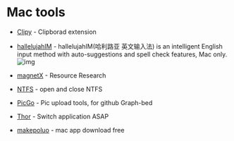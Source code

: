 # Mac tools
- [Clipy](https://github.com/Clipy/Clipy) - Clipborad extension
- [hallelujahIM](https://github.com/dongyuwei/hallelujahIM) - hallelujahIM(哈利路亚 英文输入法) is an intelligent English input method with auto-suggestions and spell check features, Mac only. ![img](https://img.shields.io/github/stars/dongyuwei/hallelujahIM)
- [magnetX](https://github.com/youusername/magnetX) - Resource Research
- [NTFS](https://www.jianshu.com/p/81d9f7ff9172) - open and close NTFS
- [PicGo](https://github.com/Molunerfinn/PicGo) - Pic upload tools, for github Graph-bed
- [Thor](https://github.com/gbammc/Thor) - Switch application ASAP
  
- [makepoluo](https://www.macbl.com/) - mac app download free
